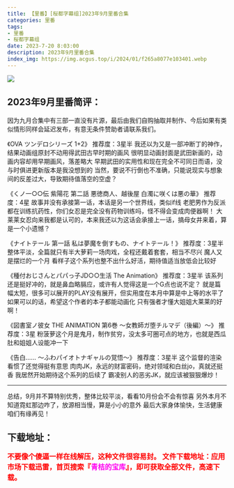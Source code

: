 ```yaml
---
title: 【里番】[桜都字幕组]2023年9月里番合集
categories: 里番
tags:
- 里番
- 桜都字幕组
date: 2023-7-20 8:03:00
description: 2023年9月里番合集
index_img: https://img.acgus.top/i/2024/01/f265a8077e103401.webp
---
```

![](https://img.acgus.top/i/2024/01/f265a8077e103401.webp)
## 2023年9月里番简评：
因为九月合集中有三部一直没有片源，最后由我们自购抽取并制作、今后如果有类似情形同样会延迟发布，有意无条件赞助者请联系我们。

《OVA ツンデロシリーズ 1+2》
推荐度：3星半
我还以为又是一部冲断丁的神作，结果动画组原封不动用得武田古早时期的画风
很明显动画封面是武田新画的，动画内容却用早期画风，落差略大
早期武田的实用性和现在完全不可同日而语，没与时俱进更新版本是我没想到的
当然，要说不行倒也不准确，只能说现实与想象间的反差过大，导致期待值落空的空虚？

《くノ一○○伝 紫陽花 第二話 悪徳商人、越後屋 白濁に咲くは悪の華》
推荐度：4星
故事并没有承接第一话，本话是另一个世界线，类似if线
老肥男作为反派都在训练抗药性，你们女忍是完全没有药物训练吗，怪不得会变成肉便器啊！
大莱莱女忍向来我都是认可的，本来我还以为这话会承接上一话，搞母女井来着，算是一个小遗憾？

《ナイトテール 第一話 私は夢魔を倒すもの、ナイトテール！》
推荐度：3星半
整体平淡，全篇就只有半大萝莉一场肉戏，全程还戴着套套，相当不尽兴
魔人又是摆烂的一个月
看样子这个系列也整不出什么好活，期待值适当放低会比较好

《種付おじさんとパパっ子JD○○生活 The Animation》
推荐度：3星半
该系列还是挺好冲的，就是鼻血略膈应，或许有人觉得这是一个G点也说不定？
就是篇幅太短，很多可以展开的PLAY没有展开，但实用度在本月中算是中上等的水平了
如果可以的话，希望这个作者的本子都能动画化
只有强者才懂大姐姐大莱莱的好啊！

《図書室ノ彼女 THE ANIMATION 第6巻 ～女教師ガ堕チルマデ（後編）～》
推荐度：3星
粉菠萝这个月是鬼月，制作贫穷，没太多可圈可点的地方，也就是西瓜肚和姐姐人设能冲一下

《告白…… ～ふわパイオトナギャルの覚悟～》
推荐度：3星半
这个监督的渲染看惯了还觉得挺有意思
肉肉JK，永远的财富密码，绝对领域和白丝jo，真就还挺香
我居然开始期待这个系列的后续了
霸凌别人的恶劣JK，就应该被狠狠爆炒！

---------------------
总结，9月并不算特别优秀，整体比较平淡，看看10月份会不会有惊喜
另外本月不知道霓虹那边咋了，放源相当慢，算是小小的意外
最后大家身体愉快，生活健康
咱们有缘再见！
<br>




## 下载地址：
<font color=#FF0000 size=3>**不要像个傻逼一样在线解压，这种文件很容易封。**</font>
<b><font color=#FF0000 size=3>文件下载地址：应用市场下载迅雷，首页搜索『</b></font><b><font color=#FF00F size=3>青桔的宝库</b></font><b><font color=#FF0000 size=3>』，即可获取全部文件，高速下载。</b></font>